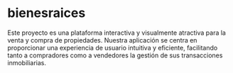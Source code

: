 # bienesraices
Este proyecto es una plataforma interactiva y visualmente atractiva para la venta y compra de propiedades. Nuestra aplicación se centra en proporcionar una experiencia de usuario intuitiva y eficiente, facilitando tanto a compradores como a vendedores la gestión de sus transacciones inmobiliarias.
